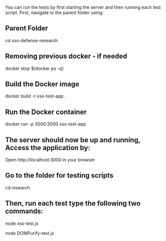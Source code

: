 You can run the tests by first starting the server and then running each test script. First, navigate to the parent folder using:

## Parent Folder
cd xss-defense-research 

## Removing previous docker - if needed
docker stop $(docker ps -q)

## Build the Docker image
docker build -t xss-test-app .

## Run the Docker container
docker run -p 3000:3000 xss-test-app

## The server should now be up and running,  Access the application by:
Open http://localhost:3000 in your browser

## Go to the folder for testing scripts
cd research 

## Then, run each test type the following two commands:
node xss-test.js

node DOMPurify-test.js



